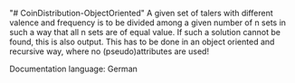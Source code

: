 "# CoinDistribution-ObjectOriented" 
A given set of talers with different valence and frequency is to be divided among a given number of n sets 
in such a way that all n sets are of equal value. 
If such a solution cannot be found, this is also output.
This has to be done in an object oriented and recursive way, where no (pseudo)attributes are used!

Documentation language: German
